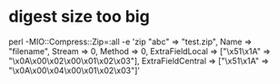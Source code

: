 # digest size too big

perl -MIO::Compress::Zip=:all -e 'zip \"abc" => "test.zip", Name => "filename", Stream => 0, Method => 0, ExtraFieldLocal => ["\x51\x1A" => "\x0A\x00\x02\x00\x01\x02\x03"], ExtraFieldCentral => ["\x51\x1A" => "\x0A\x00\x04\x00\x01\x02\x03"]'